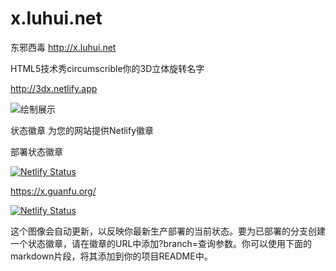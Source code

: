 # x.luhui.net
东邪西毒
http://x.luhui.net

HTML5技术秀circumscrible你的3D立体旋转名字

http://3dx.netlify.app


![绘制展示](http://x.guanfu.org/Screen.jpg)


状态徽章
为您的网站提供Netlify徽章

部署状态徽章



[![Netlify Status](https://api.netlify.com/api/v1/badges/79d44085-e6eb-4ccd-b1e8-983227a69634/deploy-status)](https://app.netlify.com/sites/3dx/deploys)

https://x.guanfu.org/


[![Netlify Status](https://api.netlify.com/api/v1/badges/f26e55d8-44d9-4789-bd7e-389baa208bd7/deploy-status)](https://app.netlify.com/sites/3dx/deploys)



这个图像会自动更新，以反映你最新生产部署的当前状态。要为已部署的分支创建一个状态徽章，请在徽章的URL中添加?branch=查询参数。你可以使用下面的markdown片段，将其添加到你的项目README中。














